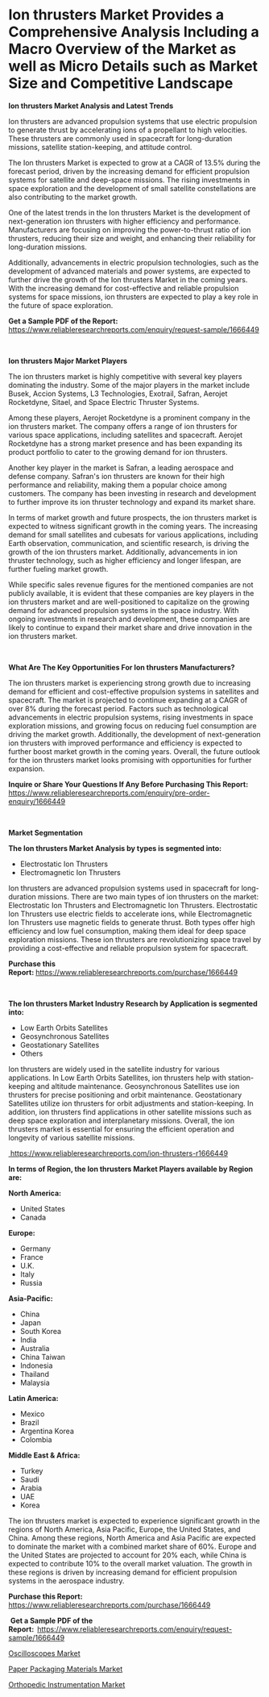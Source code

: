 <p><h1>Ion thrusters Market Provides a Comprehensive Analysis Including a Macro Overview of the Market as well as Micro Details such as Market Size and Competitive Landscape</h1></p><p><strong>Ion thrusters Market Analysis and Latest Trends</strong></p>
<p><p>Ion thrusters are advanced propulsion systems that use electric propulsion to generate thrust by accelerating ions of a propellant to high velocities. These thrusters are commonly used in spacecraft for long-duration missions, satellite station-keeping, and attitude control. </p><p>The Ion thrusters Market is expected to grow at a CAGR of 13.5% during the forecast period, driven by the increasing demand for efficient propulsion systems for satellite and deep-space missions. The rising investments in space exploration and the development of small satellite constellations are also contributing to the market growth.</p><p>One of the latest trends in the Ion thrusters Market is the development of next-generation ion thrusters with higher efficiency and performance. Manufacturers are focusing on improving the power-to-thrust ratio of ion thrusters, reducing their size and weight, and enhancing their reliability for long-duration missions.</p><p>Additionally, advancements in electric propulsion technologies, such as the development of advanced materials and power systems, are expected to further drive the growth of the Ion thrusters Market in the coming years. With the increasing demand for cost-effective and reliable propulsion systems for space missions, ion thrusters are expected to play a key role in the future of space exploration.</p></p>
<p><strong>Get a Sample PDF of the Report:&nbsp;</strong> <a href="https://www.reliableresearchreports.com/enquiry/request-sample/1666449">https://www.reliableresearchreports.com/enquiry/request-sample/1666449</a></p>
<p>&nbsp;</p>
<p><strong>Ion thrusters Major Market Players</strong></p>
<p><p>The ion thrusters market is highly competitive with several key players dominating the industry. Some of the major players in the market include Busek, Accion Systems, L3 Technologies, Exotrail, Safran, Aerojet Rocketdyne, Sitael, and Space Electric Thruster Systems.</p><p>Among these players, Aerojet Rocketdyne is a prominent company in the ion thrusters market. The company offers a range of ion thrusters for various space applications, including satellites and spacecraft. Aerojet Rocketdyne has a strong market presence and has been expanding its product portfolio to cater to the growing demand for ion thrusters.</p><p>Another key player in the market is Safran, a leading aerospace and defense company. Safran's ion thrusters are known for their high performance and reliability, making them a popular choice among customers. The company has been investing in research and development to further improve its ion thruster technology and expand its market share.</p><p>In terms of market growth and future prospects, the ion thrusters market is expected to witness significant growth in the coming years. The increasing demand for small satellites and cubesats for various applications, including Earth observation, communication, and scientific research, is driving the growth of the ion thrusters market. Additionally, advancements in ion thruster technology, such as higher efficiency and longer lifespan, are further fueling market growth.</p><p>While specific sales revenue figures for the mentioned companies are not publicly available, it is evident that these companies are key players in the ion thrusters market and are well-positioned to capitalize on the growing demand for advanced propulsion systems in the space industry. With ongoing investments in research and development, these companies are likely to continue to expand their market share and drive innovation in the ion thrusters market.</p></p>
<p>&nbsp;</p>
<p><strong>What Are The Key Opportunities For Ion thrusters Manufacturers?</strong></p>
<p><p>The ion thrusters market is experiencing strong growth due to increasing demand for efficient and cost-effective propulsion systems in satellites and spacecraft. The market is projected to continue expanding at a CAGR of over 8% during the forecast period. Factors such as technological advancements in electric propulsion systems, rising investments in space exploration missions, and growing focus on reducing fuel consumption are driving the market growth. Additionally, the development of next-generation ion thrusters with improved performance and efficiency is expected to further boost market growth in the coming years. Overall, the future outlook for the ion thrusters market looks promising with opportunities for further expansion.</p></p>
<p><strong>Inquire or Share Your Questions If Any Before Purchasing This Report:</strong> <a href="https://www.reliableresearchreports.com/enquiry/pre-order-enquiry/1666449">https://www.reliableresearchreports.com/enquiry/pre-order-enquiry/1666449</a></p>
<p>&nbsp;</p>
<p><strong>Market Segmentation</strong></p>
<p><strong>The Ion thrusters Market Analysis by types is segmented into:</strong></p>
<p><ul><li>Electrostatic Ion Thrusters</li><li>Electromagnetic Ion Thrusters</li></ul></p>
<p><p>Ion thrusters are advanced propulsion systems used in spacecraft for long-duration missions. There are two main types of ion thrusters on the market: Electrostatic Ion Thrusters and Electromagnetic Ion Thrusters. Electrostatic Ion Thrusters use electric fields to accelerate ions, while Electromagnetic Ion Thrusters use magnetic fields to generate thrust. Both types offer high efficiency and low fuel consumption, making them ideal for deep space exploration missions. These ion thrusters are revolutionizing space travel by providing a cost-effective and reliable propulsion system for spacecraft.</p></p>
<p><strong>Purchase this Report:&nbsp;</strong><a href="https://www.reliableresearchreports.com/purchase/1666449">https://www.reliableresearchreports.com/purchase/1666449</a></p>
<p>&nbsp;</p>
<p><strong>The Ion thrusters Market Industry Research by Application is segmented into:</strong></p>
<p><ul><li>Low Earth Orbits Satellites</li><li>Geosynchronous Satellites</li><li>Geostationary Satellites</li><li>Others</li></ul></p>
<p><p>Ion thrusters are widely used in the satellite industry for various applications. In Low Earth Orbits Satellites, ion thrusters help with station-keeping and altitude maintenance. Geosynchronous Satellites use ion thrusters for precise positioning and orbit maintenance. Geostationary Satellites utilize ion thrusters for orbit adjustments and station-keeping. In addition, ion thrusters find applications in other satellite missions such as deep space exploration and interplanetary missions. Overall, the ion thrusters market is essential for ensuring the efficient operation and longevity of various satellite missions.</p></p>
<p><a href="https://www.reliableresearchreports.com/ion-thrusters-r1666449">&nbsp;https://www.reliableresearchreports.com/ion-thrusters-r1666449</a></p>
<p><strong>In terms of Region, the Ion thrusters Market Players available by Region are:</strong></p>
<p>
    <p> <strong> North America: </strong>
        <ul>
            <li>United States</li>
            <li>Canada</li>
        </ul>
        </p> 
    <p> <strong> Europe: </strong>
        <ul>
            <li>Germany</li>
            <li>France</li>
            <li>U.K.</li>
            <li>Italy</li>
            <li>Russia</li>
        </ul>
        </p> 
    <p> <strong> Asia-Pacific: </strong>
        <ul>
            <li>China</li>
            <li>Japan</li>
            <li>South Korea</li>
            <li>India</li>
            <li>Australia</li>
            <li>China Taiwan</li>
            <li>Indonesia</li>
            <li>Thailand</li>
            <li>Malaysia</li>
        </ul>
        </p> 
    <p> <strong> Latin America: </strong>
        <ul>
            <li>Mexico</li>
            <li>Brazil</li>
            <li>Argentina Korea</li>
            <li>Colombia</li>
        </ul>
        </p> 
    <p> <strong> Middle East & Africa: </strong>
        <ul>
            <li>Turkey</li>
            <li>Saudi</li>
            <li>Arabia</li>
            <li>UAE</li>
            <li>Korea</li>
        </ul>
    </p>
    </p>
<p><p>The ion thrusters market is expected to experience significant growth in the regions of North America, Asia Pacific, Europe, the United States, and China. Among these regions, North America and Asia Pacific are expected to dominate the market with a combined market share of 60%. Europe and the United States are projected to account for 20% each, while China is expected to contribute 10% to the overall market valuation. The growth in these regions is driven by increasing demand for efficient propulsion systems in the aerospace industry.</p></p>
<p><strong>Purchase this Report: </strong><a href="https://www.reliableresearchreports.com/purchase/1666449">https://www.reliableresearchreports.com/purchase/1666449</a></p>
<p>&nbsp;<strong>Get a Sample PDF of the Report:&nbsp;&nbsp;</strong><a href="https://www.reliableresearchreports.com/enquiry/request-sample/1666449">https://www.reliableresearchreports.com/enquiry/request-sample/1666449</a></p>
<p><strong></strong></p>
<p><p><a href="https://www.linkedin.com/pulse/oscilloscopes-market-comprehensive-assessment-type-application-w9oae">Oscilloscopes Market</a></p><p><a href="https://www.linkedin.com/pulse/paper-packaging-materials-market-size-cagr-trends-2024-2030-ideauda-2nnje">Paper Packaging Materials Market</a></p><p><a href="https://www.linkedin.com/pulse/orthopedic-instrumentation-market-exploring-share-trends-future-km50e">Orthopedic Instrumentation Market</a></p></p>